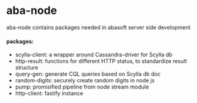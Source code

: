 # aba-node



 aba-node contains packages needed in abasoft server side development

####   packages:

-   scylla-client: a wrapper around Cassandra-driver for Scylla db
-   http-result: functions for different HTTP status, to standardize result structure
-   query-gen: generate CQL queries based on Scylla db doc
-   random-digits: securely create random digits in node js
-   pump: promisified pipeline from node stream module
-   http-client: fastify instance
